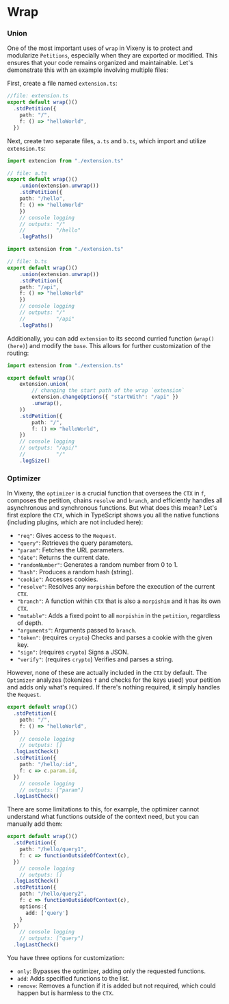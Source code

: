 <head>
    <link rel="stylesheet" href="/css/prism.css">
    <link rel="stylesheet" href="/css/main.css">
</head>

# Wrap

### Union

One of the most important uses of `wrap` in Vixeny is to protect and modularize `Petitions`, especially when they are exported or modified. This ensures that your code remains organized and maintainable. Let's demonstrate this with an example involving multiple files:

First, create a file named `extension.ts`:

```ts
//file: extension.ts
export default wrap()()
  .stdPetition({
    path: "/",
    f: () => "helloWorld",
  })
```

Next, create two separate files, `a.ts` and `b.ts`, which import and utilize `extension.ts`:

```ts
import extencion from "./extension.ts"

// file: a.ts
export default wrap()()
    .union(extension.unwrap())
    .stdPetition({
    path: "/hello",
    f: () => "helloWorld"
    })
    // console logging
    // outputs: "/"
    //          "/hello"
    .logPaths()

```

```ts
import extension from "./extension.ts"

// file: b.ts
export default wrap()()
    .union(extension.unwrap())
    .stdPetition({
    path: "/api",
    f: () => "helloWorld"
    })
    // console logging
    // outputs: "/"
    //          "/api"
    .logPaths()
```
Additionally, you can add `extension` to its second curried function (`wrap()(here)`) and modify the `base`. This allows for further customization of the routing:

```ts
import extension from "./extension.ts"

export default wrap()(
    extension.union(
        // changing the start path of the wrap `extension`
        extension.changeOptions({ "startWith": "/api" })
        .unwrap(),
    ))
    .stdPetition({
        path: "/",
        f: () => "helloWorld",
    })
    // console logging
    // outputs: "/api/"
    //          "/"
    .logSize()
```

### Optimizer

In Vixeny, the `optimizer` is a crucial function that oversees the `CTX` in `f`, composes the petition, chains `resolve` and `branch`, and efficiently handles all asynchronous and synchronous functions. But what does this mean? Let's first explore the `CTX`, which in TypeScript shows you all the native functions (including plugins, which are not included here):

 - `"req"`: Gives access to the `Request`.
 - `"query"`: Retrieves the query parameters.
 - `"param"`: Fetches the URL parameters.
 - `"date"`: Returns the current date.
 - `"randomNumber"`: Generates a random number from 0 to 1.
 - `"hash"`: Produces a random hash (string).
 - `"cookie"`: Accesses cookies.
 - `"resolve"`: Resolves any `morpishim` before the execution of the current `CTX`.
 - `"branch"`: A function within `CTX` that is also a `morpishim` and it has its own `CTX`.
 - `"mutable"`: Adds a fixed point to all `morpishim` in the `petition`, regardless of depth.
 - `"arguments"`: Arguments passed to `branch`.
 - `"token"`: (requires `crypto`) Checks and parses a cookie with the given key.
 - `"sign"`: (requires `crypto`) Signs a JSON.
 - `"verify"`: (requires `crypto`) Verifies and parses a string.

However, none of these are actually included in the `CTX` by default. The `Optimizer` analyzes (tokenizes `f` and checks for the keys used) your petition and adds only what's required. If there's nothing required, it simply handles the `Request`.

```ts
export default wrap()()
  .stdPetition({
    path: "/",
    f: () => "helloWorld",
  })
    // console logging
    // outputs: []
  .logLastCheck()
  .stdPetition({
    path: "/hello/:id",
    f: c => c.param.id,
  })
    // console logging
    // outputs: ["param"]
  .logLastCheck()
```

There are some limitations to this, for example, the optimizer cannot understand what functions outside of the context need, but you can manually add them:

```ts
export default wrap()()
  .stdPetition({
    path: "/hello/query1",
    f: c => functionOutsideOfContext(c),
  })
    // console logging
    // outputs: []
  .logLastCheck()
  .stdPetition({
    path: "/hello/query2",
    f: c => functionOutsideOfContext(c),
    options:{
      add: ['query']
    }
  })
    // console logging
    // outputs: ["query"]
  .logLastCheck()
```

You have three options for customization:
- `only`: Bypasses the optimizer, adding only the requested functions.
- `add`: Adds specified functions to the list.
- `remove`: Removes a function if it is added but not required, which could happen but is harmless to the `CTX`.